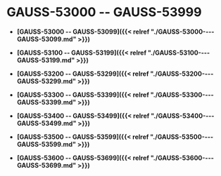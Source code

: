 # GAUSS-53000 -- GAUSS-53999<a name="ZH-CN_TOPIC_0302073461"></a>

-   **[GAUSS-53000 -- GAUSS-53099]({{< relref "./GAUSS-53000----GAUSS-53099.md" >}})**  

-   **[GAUSS-53100 -- GAUSS-53199]({{< relref "./GAUSS-53100----GAUSS-53199.md" >}})**  

-   **[GAUSS-53200 -- GAUSS-53299]({{< relref "./GAUSS-53200----GAUSS-53299.md" >}})**  

-   **[GAUSS-53300 -- GAUSS-53399]({{< relref "./GAUSS-53300----GAUSS-53399.md" >}})**  

-   **[GAUSS-53400 -- GAUSS-53499]({{< relref "./GAUSS-53400----GAUSS-53499.md" >}})**  

-   **[GAUSS-53500 -- GAUSS-53599]({{< relref "./GAUSS-53500----GAUSS-53599.md" >}})**  

-   **[GAUSS-53600 -- GAUSS-53699]({{< relref "./GAUSS-53600----GAUSS-53699.md" >}})**  


